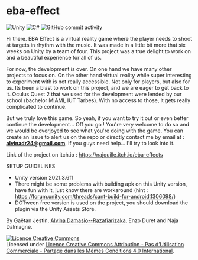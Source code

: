# eba-effect

![Unity](https://img.shields.io/badge/unity-%23000000.svg?style=for-the-badge&logo=unity&logoColor=white)
![C#](https://img.shields.io/badge/c%23-%23239120.svg?style=for-the-badge&logo=csharp&logoColor=white)
![GitHub commit activity](https://img.shields.io/github/commit-activity/t/alvina-dr/eba-effect?authorFilter=alvina-dr&style=for-the-badge)

Hi there. EBA Effect is a virtual reality game where the player needs to shoot at targets in rhythm with the music. It was made in a little bit more that six weeks on Unity by a team of four. This project was a true delight to work on and a beautiful experience for all of us.

For now, the development is over. On one hand we have many other projects to focus on. On the other hand virtual reality while super interesting to experiment with is not really accessible. Not only for players, but also for us. Its been a blast to work on this project, and we are eager to get back to it. Oculus Quest 2 that we used for the development were lended by our school (bachelor MIAMI, IUT Tarbes). With no access to those, it gets really complicated to continue.

But we truly love this game. So yeah, if you want to try it out or even better continue the development... Off you go ! You're very welcome to do so and we would be overjoyed to see what you're doing with the game. You can create an issue to alert us on the repo or directly contact me by email at : **alvinadr24@gmail.com**. If you guys need help... I'll try to look into it.

Link of the project on itch.io : 
https://najouille.itch.io/eba-effects


SETUP GUIDELINES
- Unity version 2021.3.6f1
- There might be some problems with building apk on this Unity version, have fun with it, just know there are workaround (hint : https://forum.unity.com/threads/cant-build-for-android.1306098/)
- DOTween free version is used on the project, you should download the plugin via the Unity Assets Store.

By Gaëtan Jestin, [Alvina Damasio--Razafiarizaka](https://alvina-dr.com/html/projects/video-games/eba-effect.html), Enzo Duret and Naja Dalmagne.

<a rel="license" href="http://creativecommons.org/licenses/by-nc-sa/4.0/"><img alt="Licence Creative Commons" style="border-width:0" src="https://i.creativecommons.org/l/by-nc-sa/4.0/88x31.png" /></a><br />Licensed under <a rel="license" href="http://creativecommons.org/licenses/by-nc-sa/4.0/">Licence Creative Commons Attribution - Pas d’Utilisation Commerciale - Partage dans les Mêmes Conditions 4.0 International</a>.
